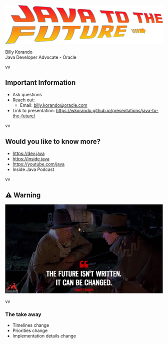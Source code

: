 ![](images/java-to-the-future.png)

Billy Korando <br/>
Java Developer Advocate - Oracle<br/>

vv

## Important Information

* Ask questions
* Reach out:
    * Email: billy.korando@oracle.com
* Link to presentation:  https://wkorando.github.io/presentations/java-to-the-future/

vv

## Would you like to know more?

* https://dev.java
* https://inside.java
* https://youtube.com/java 
* Inside Java Podcast

vv

## ⚠️ Warning 

![](images/the-future-marty.jpg)

vv

### The take away

* Timelines change
* Priorities change
* Implementation details change
